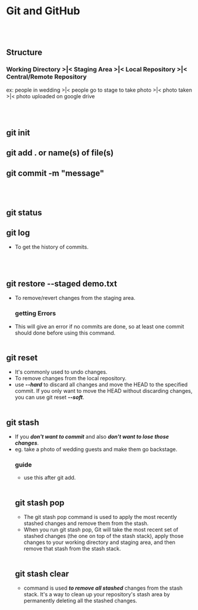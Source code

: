 # Git and GitHub
<br></br>
## Structure
### Working Directory  >|<  Staging Area  >|<  Local Repository  >|<  Central/Remote Repository
ex: people in wedding >|< people go to stage to take photo >|< photo taken >|< photo uploaded on google drive

<br></br>
## git init
## git add . or name(s) of file(s)
## git commit -m "message"
<br></br>

## git status
## git log
* To get the history of commits.

<br></br>
## git restore --staged demo.txt
* To remove/revert changes from the staging area.
  ### getting Errors
* This will give an error if no commits are done, so at least one commit should done before using this command.
<br></br>

## git reset <commit hash>
* It's commonly used to undo changes.
* To remove changes from the local repository. 
* use ***--hard*** to discard all changes and move the HEAD to the specified commit. If you only want to move the HEAD without discarding changes, you can use git reset ***--soft***.
<br></br>

## git stash
* If you ***don't want to commit*** and also ***don't want to lose those changes***.
* eg. take a photo of wedding guests and make them go backstage.
  ### guide
  * use this after git add.
<br></br>
  ## git stash pop
  * The git stash pop command is used to apply the most recently stashed changes and remove them from the stash.
  * When you run git stash pop, Git will take the most recent set of stashed changes (the one on top of the stash stack), apply those changes to your working directory and staging area, and then remove that stash from the stash stack.
<br></br>
  ## git stash clear
  * command is used ***to remove all stashed*** changes from the stash stack. It's a way to clean up your repository's stash area by permanently deleting all the stashed changes.
<br></br>

<br></br>

<br></br>

<br></br>

<br></br>

<br></br>
